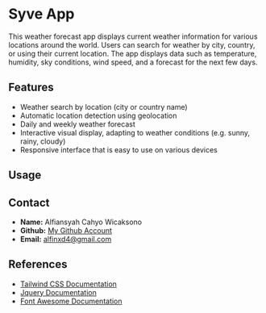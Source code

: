# Syve App

This weather forecast app displays current weather information for various locations around the world. Users can search for weather by city, country, or using their current location. The app displays data such as temperature, humidity, sky conditions, wind speed, and a forecast for the next few days.

## Features
- Weather search by location (city or country name)
- Automatic location detection using geolocation
- Daily and weekly weather forecast
- Interactive visual display, adapting to weather conditions (e.g. sunny, rainy, cloudy)
- Responsive interface that is easy to use on various devices

## Usage

## Contact

- **Name:** Alfiansyah Cahyo Wicaksono
- **Github:** [My Github Account](https://github.com/alfinxd4)
- **Email:** alfinxd4@gmail.com

## References

- [Tailwind CSS Documentation](https://tailwindcss.com/docs)
- [Jquery Documentation](https://api.jquery.com/)
- [Font Awesome Documentation](https://docs.fontawesome.com/)